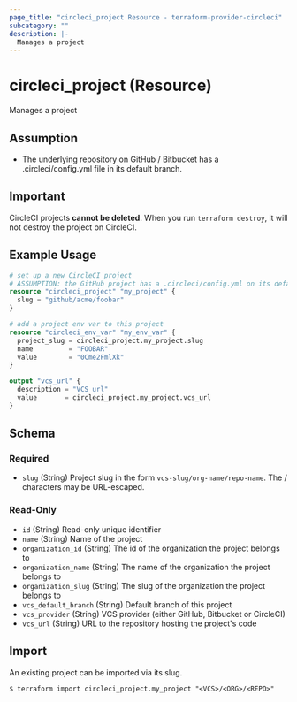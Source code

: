 ```yaml
---
page_title: "circleci_project Resource - terraform-provider-circleci"
subcategory: ""
description: |-
  Manages a project
---
```


# circleci_project (Resource)

Manages a project

## Assumption

- The underlying repository on GitHub / Bitbucket has a .circleci/config.yml file in its default branch.

## Important

CircleCI projects **cannot be deleted**.
When you run `terraform destroy`, it will not destroy the project on CircleCI.

## Example Usage

```terraform
# set up a new CircleCI project
# ASSUMPTION: the GitHub project has a .circleci/config.yml on its default branch
resource "circleci_project" "my_project" {
  slug = "github/acme/foobar"
}

# add a project env var to this project
resource "circleci_env_var" "my_env_var" {
  project_slug = circleci_project.my_project.slug
  name         = "FOOBAR"
  value        = "0Cme2FmlXk"
}

output "vcs_url" {
  description = "VCS url"
  value       = circleci_project.my_project.vcs_url
}
```

<!-- schema generated by tfplugindocs -->
## Schema

### Required

- `slug` (String) Project slug in the form `vcs-slug/org-name/repo-name`. The / characters may be URL-escaped.

### Read-Only

- `id` (String) Read-only unique identifier
- `name` (String) Name of the project
- `organization_id` (String) The id of the organization the project belongs to
- `organization_name` (String) The name of the organization the project belongs to
- `organization_slug` (String) The slug of the organization the project belongs to
- `vcs_default_branch` (String) Default branch of this project
- `vcs_provider` (String) VCS provider (either GitHub, Bitbucket or CircleCI)
- `vcs_url` (String) URL to the repository hosting the project's code

## Import

An existing project can be imported via its slug.

```console
$ terraform import circleci_project.my_project "<VCS>/<ORG>/<REPO>"
```
